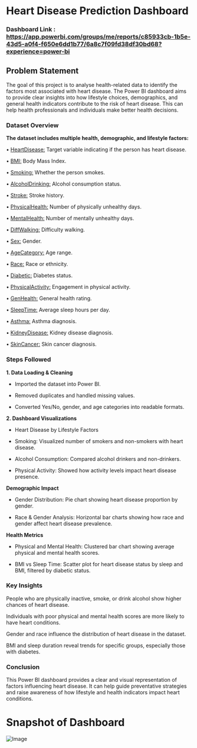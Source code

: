 # Heart Disease Prediction Dashboard

### Dashboard Link : https://app.powerbi.com/groups/me/reports/c85933cb-1b5e-43d5-a0f4-f650e6dd1b77/6a8c7f09fd38df30bd68?experience=power-bi

## Problem Statement

The goal of this project is to analyse health-related data to identify the factors most associated with heart disease. The Power BI dashboard aims to provide clear insights into how lifestyle choices, demographics, and general health indicators contribute to the risk of heart disease. This can help health professionals and individuals make better health decisions.

### Dataset Overview
**The dataset includes multiple health, demographic, and lifestyle factors:**

•	<ins> HeartDisease:</ins> Target variable indicating if the person has heart disease.

•	<ins> BMI:</ins> Body Mass Index.

•	<ins> Smoking:</ins> Whether the person smokes.

•	<ins> AlcoholDrinking:</ins> Alcohol consumption status.

•	<ins> Stroke:</ins> Stroke history.

•	<ins> PhysicalHealth:</ins> Number of physically unhealthy days.

•	<ins> MentalHealth:</ins> Number of mentally unhealthy days.

•	<ins> DiffWalking:</ins> Difficulty walking.

• <ins>	Sex:</ins> Gender.

•	<ins> AgeCategory:</ins> Age range.

•	<ins> Race:</ins> Race or ethnicity.

•	<ins> Diabetic:</ins> Diabetes status.

•	<ins> PhysicalActivity:</ins> Engagement in physical activity.

•	<ins> GenHealth:</ins> General health rating.

•	<ins> SleepTime:</ins> Average sleep hours per day.

•	<ins> Asthma:</ins> Asthma diagnosis.

•	<ins> KidneyDisease:</ins> Kidney disease diagnosis.

•	<ins> SkinCancer:</ins> Skin cancer diagnosis.

### Steps Followed

**1. Data Loading & Cleaning**

- Imported the dataset into Power BI.

- Removed duplicates and handled missing values.

- Converted Yes/No, gender, and age categories into readable formats.

**2. Dashboard Visualizations**

- Heart Disease by Lifestyle Factors

- Smoking: Visualized number of smokers and non-smokers with heart disease.

- Alcohol Consumption: Compared alcohol drinkers and non-drinkers.

- Physical Activity: Showed how activity levels impact heart disease presence.

**Demographic Impact**

- Gender Distribution: Pie chart showing heart disease proportion by gender.

- Race & Gender Analysis: Horizontal bar charts showing how race and gender affect heart disease prevalence.

**Health Metrics**

- Physical and Mental Health: Clustered bar chart showing average physical and mental health scores.

- BMI vs Sleep Time: Scatter plot for heart disease status by sleep and BMI, filtered by diabetic status.

### Key Insights

People who are physically inactive, smoke, or drink alcohol show higher chances of heart disease.

Individuals with poor physical and mental health scores are more likely to have heart conditions.

Gender and race influence the distribution of heart disease in the dataset.

BMI and sleep duration reveal trends for specific groups, especially those with diabetes.

### Conclusion

This Power BI dashboard provides a clear and visual representation of factors influencing heart disease. It can help guide preventative strategies and raise awareness of how lifestyle and health indicators impact heart conditions.


# Snapshot of Dashboard 
![Image](https://github.com/user-attachments/assets/7ea7275a-5cc0-4109-ab77-e4ea1f6a51c2)
